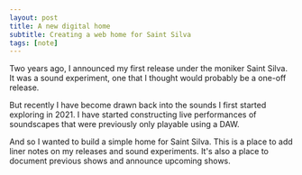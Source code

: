 ```yaml
---
layout: post
title: A new digital home
subtitle: Creating a web home for Saint Silva
tags: [note]
---
```


Two years ago, I announced my first release under the moniker Saint Silva. It was a sound experiment, one that I thought would probably be a one-off release.

But recently I have become drawn back into the sounds I first started exploring in 2021. I have started constructing live performances of soundscapes that were previously only playable using a DAW.

And so I wanted to build a simple home for Saint Silva. This is a place to add liner notes on my releases and sound experiments. It's also a place to document previous shows and announce upcoming shows.